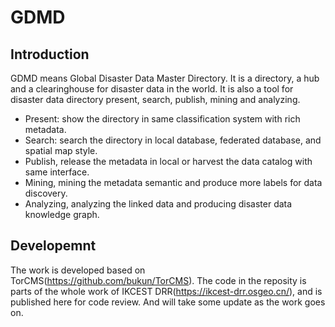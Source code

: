 # GDMD


## Introduction


GDMD means Global Disaster Data Master Directory. 
It is a directory, a hub and a clearinghouse for disaster data in the world. 
It is also a tool for disaster data directory present, search, publish, mining and analyzing.

- Present: show the directory in same classification system with rich metadata.
- Search: search the directory in local database, federated database, and spatial map style.
- Publish, release the metadata in local or harvest the data catalog with same interface.
- Mining, mining the metadata semantic and produce more labels for data discovery.
- Analyzing, analyzing the linked data and producing disaster data knowledge graph.


## Developemnt


The work is developed based on TorCMS(https://github.com/bukun/TorCMS). 
The code in the reposity is parts of the whole work of IKCEST DRR(https://ikcest-drr.osgeo.cn/), 
and is published here for code review. 
And will take some update as the work goes on.
